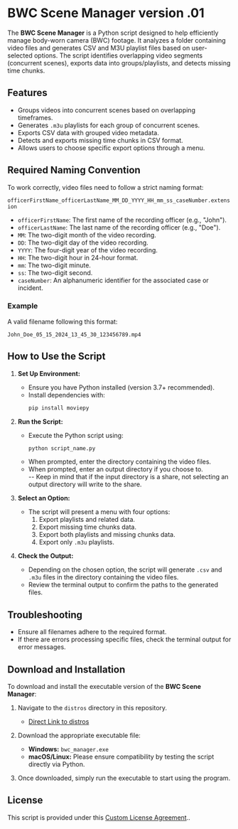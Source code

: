 # BWC Scene Manager version .01

The **BWC Scene Manager** is a Python script designed to help efficiently manage body-worn camera (BWC) footage. It analyzes a folder containing video files and generates CSV and M3U playlist files based on user-selected options. The script identifies overlapping video segments (concurrent scenes), exports data into groups/playlists, and detects missing time chunks.

## Features
- Groups videos into concurrent scenes based on overlapping timeframes.
- Generates `.m3u` playlists for each group of concurrent scenes.
- Exports CSV data with grouped video metadata.
- Detects and exports missing time chunks in CSV format.
- Allows users to choose specific export options through a menu.

## Required Naming Convention
To work correctly, video files need to follow a strict naming format:

```officerFirstName_officerLastName_MM_DD_YYYY_HH_mm_ss_caseNumber.extension```

- `officerFirstName`: The first name of the recording officer (e.g., "John").
- `officerLastName`: The last name of the recording officer (e.g., "Doe").
- `MM`: The two-digit month of the video recording.
- `DD`: The two-digit day of the video recording.
- `YYYY`: The four-digit year of the video recording.
- `HH`: The two-digit hour in 24-hour format.
- `mm`: The two-digit minute.
- `ss`: The two-digit second.
- `caseNumber`: An alphanumeric identifier for the associated case or incident.

### Example
A valid filename following this format:

```John_Doe_05_15_2024_13_45_30_123456789.mp4```

## How to Use the Script
1. **Set Up Environment:**
   - Ensure you have Python installed (version 3.7+ recommended).
   - Install dependencies with:
     ```bash
     pip install moviepy
     ```

2. **Run the Script:**
   - Execute the Python script using:
     ```bash
     python script_name.py
     ```
   - When prompted, enter the directory containing the video files.
   - When prompted, enter an output directory if you choose to.  
   -- Keep in mind that if the input directory is a share, not selecting an output directory will write to the share.  

3. **Select an Option:**
   - The script will present a menu with four options:
     1. Export playlists and related data.
     2. Export missing time chunks data.
     3. Export both playlists and missing chunks data.
     4. Export only `.m3u` playlists.

4. **Check the Output:**
   - Depending on the chosen option, the script will generate `.csv` and `.m3u` files in the directory containing the video files.
   - Review the terminal output to confirm the paths to the generated files.

## Troubleshooting
- Ensure all filenames adhere to the required format.
- If there are errors processing specific files, check the terminal output for error messages.

## Download and Installation

To download and install the executable version of the **BWC Scene Manager**:

1. Navigate to the `distros` directory in this repository.
   - [Direct Link to distros](./distros)

2. Download the appropriate executable file:
   - **Windows:** `bwc_manager.exe`
   - **macOS/Linux:** Please ensure compatibility by testing the script directly via Python.

3. Once downloaded, simply run the executable to start using the program.


## License
This script is provided under this [Custom License Agreement](LICENSE)..  
